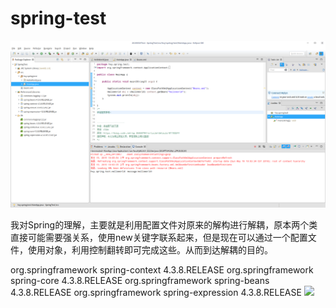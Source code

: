 # spring-test
![Image text](https://github.com/aohanhongzhi/spring-test/blob/master/%E8%BF%90%E8%A1%8C%E5%90%8E%E7%9A%84%E6%88%AA%E5%9B%BE.png)

我对Spring的理解，主要就是利用配置文件对原来的解构进行解耦，原本两个类直接可能需要强关系，使用new关键字联系起来，但是现在可以通过一个配置文件，使用对象，利用控制翻转即可完成这些。从而到达解耦的目的。

<!-- https://mvnrepository.com/artifact/org.springframework/spring-context -->
<dependency>
    <groupId>org.springframework</groupId>
    <artifactId>spring-context</artifactId>
    <version>4.3.8.RELEASE</version>
</dependency>

<!-- https://mvnrepository.com/artifact/org.springframework/spring-core -->
<dependency>
    <groupId>org.springframework</groupId>
    <artifactId>spring-core</artifactId>
    <version>4.3.8.RELEASE</version>
</dependency>

<!-- https://mvnrepository.com/artifact/org.springframework/spring-beans -->
<dependency>
    <groupId>org.springframework</groupId>
    <artifactId>spring-beans</artifactId>
    <version>4.3.8.RELEASE</version>
</dependency>

<!-- https://mvnrepository.com/artifact/org.springframework/spring-expression -->
<dependency>
    <groupId>org.springframework</groupId>
    <artifactId>spring-expression</artifactId>
    <version>4.3.8.RELEASE</version>
</dependency>
<a href="https://996.icu"><img src="https://img.shields.io/badge/link-996.icu-red.svg"></a>